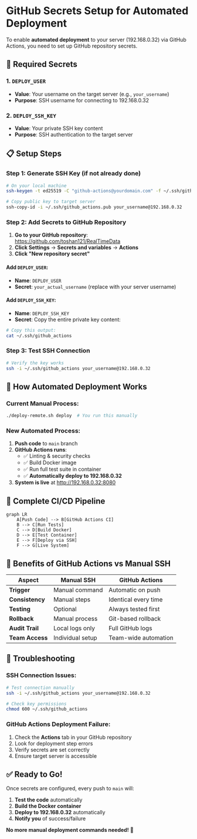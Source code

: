 # GitHub Secrets Setup for Automated Deployment

To enable **automated deployment** to your server (192.168.0.32) via GitHub Actions, you need to set up GitHub repository secrets.

## 🔐 Required Secrets

### 1. `DEPLOY_USER`
- **Value**: Your username on the target server (e.g., `your_username`)
- **Purpose**: SSH username for connecting to 192.168.0.32

### 2. `DEPLOY_SSH_KEY`
- **Value**: Your private SSH key content
- **Purpose**: SSH authentication to the target server

## 📋 Setup Steps

### Step 1: Generate SSH Key (if not already done)
```bash
# On your local machine
ssh-keygen -t ed25519 -C "github-actions@yourdomain.com" -f ~/.ssh/github_actions

# Copy public key to target server
ssh-copy-id -i ~/.ssh/github_actions.pub your_username@192.168.0.32
```

### Step 2: Add Secrets to GitHub Repository

1. **Go to your GitHub repository**: https://github.com/toshan121/RealTimeData
2. **Click Settings** → **Secrets and variables** → **Actions**
3. **Click "New repository secret"**

#### Add `DEPLOY_USER`:
- **Name**: `DEPLOY_USER`
- **Secret**: `your_actual_username` (replace with your server username)

#### Add `DEPLOY_SSH_KEY`:
- **Name**: `DEPLOY_SSH_KEY`  
- **Secret**: Copy the entire private key content:
```bash
# Copy this output:
cat ~/.ssh/github_actions
```

### Step 3: Test SSH Connection
```bash
# Verify the key works
ssh -i ~/.ssh/github_actions your_username@192.168.0.32
```

## 🚀 How Automated Deployment Works

### **Current Manual Process:**
```bash
./deploy-remote.sh deploy  # You run this manually
```

### **New Automated Process:**
1. **Push code** to `main` branch
2. **GitHub Actions runs**:
   - ✅ Linting & security checks
   - ✅ Build Docker image  
   - ✅ Run full test suite in container
   - ✅ **Automatically deploy to 192.168.0.32**
3. **System is live** at http://192.168.0.32:8080

## 🔄 Complete CI/CD Pipeline

```mermaid
graph LR
    A[Push Code] --> B[GitHub Actions CI]
    B --> C[Run Tests]
    C --> D[Build Docker]
    D --> E[Test Container]
    E --> F[Deploy via SSH]
    F --> G[Live System]
```

## 🎯 Benefits of GitHub Actions vs Manual SSH

| Aspect | Manual SSH | GitHub Actions |
|--------|------------|----------------|
| **Trigger** | Manual command | Automatic on push |
| **Consistency** | Manual steps | Identical every time |
| **Testing** | Optional | Always tested first |
| **Rollback** | Manual process | Git-based rollback |
| **Audit Trail** | Local logs only | Full GitHub logs |
| **Team Access** | Individual setup | Team-wide automation |

## 🔧 Troubleshooting

### SSH Connection Issues:
```bash
# Test connection manually
ssh -i ~/.ssh/github_actions your_username@192.168.0.32

# Check key permissions
chmod 600 ~/.ssh/github_actions
```

### GitHub Actions Deployment Failure:
1. Check the **Actions** tab in your GitHub repository
2. Look for deployment step errors
3. Verify secrets are set correctly
4. Ensure target server is accessible

## ✅ Ready to Go!

Once secrets are configured, every push to `main` will:
1. **Test the code** automatically
2. **Build the Docker container** 
3. **Deploy to 192.168.0.32** automatically
4. **Notify you** of success/failure

**No more manual deployment commands needed!** 🎉